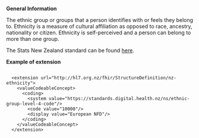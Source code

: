 

**General Information**

The ethnic group or groups that a person identifies with or feels they belong to.  Ethnicity is a measure of cultural affiliation as opposed to race, ancestry, nationality or citizen.  Ethnicity is self-perceived and a person can belong to more than one group.

The Stats New Zealand standard can be found [here](http://aria.stats.govt.nz/aria/#StandardView:uri=http://stats.govt.nz/cms/StatisticalStandard/vv0ovwUoTSSVDhpt).

**Example of extension**

```

  <extension url="http://hl7.org.nz/fhir/StructureDefinition/nz-ethnicity">
    <valueCodeableConcept>
      <coding>
        <system value="https://standards.digital.health.nz/ns/ethnic-group-level-4-code"/>
        <code value="10000"/>
        <display value="European NFD"/>
      </coding>
    </valueCodeableConcept>
  </extension>

```